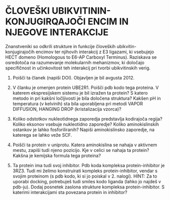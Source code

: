 # ČLOVEŠKI UBIKVITININ-KONJUGIRQAJOČI ENCIM IN NJEGOVE INTERAKCIJE


Znanstveniki so odkrili strukture in funkcije človeških ubikvitin-konjugirajočih encimov ter njihovih interakcij z E3 ligazami, ki vsebujejo HECT domeno (Homologous to E6-AP Carboxyl Terminus). Raziskava se osredotoča na razumevanje molekularnih mehanizmov, ki določajo specifičnost in učinkovitost teh interakcij pri tvorbi ubikvitinskih verig.

1. Poišči ta članek (napiši DOI). Objavljen je bil avgusta 2012.

2. V članku je omenjen protein UBE2R1. Poišči pdb kodo tega proteina. V katerem ekspresijskem sistemu je bil izražen ta protein?  S katero metodo in pri kakšni ločljivosti je bila določena struktura? Kakšen pH in temperatura (v kelvinih) sta bila uporabljena pri metodi VAPOR DIFFUSION, HANGING DROP (kristalizacija vzorca)?

3. Koliko odstotkov nukleotidnega zaporedja predstavlja kodirajoča regija? Koliko eksonov vsebuje nukleotidno zaporedje? Koliko aminokislinskih ostankov je lahko fosforiliranih? Napiši aminokislinsko zaporedje, na katerega se lahko veže SCF.

4. Poišči ta protein v uniprotu. Katera aminokislina se nahaja v aktivnem mestu, zapiši tudi njeno pozicijo. Kje v celici se nahaja ta protein? Kakšna je kemijska formula tega proteina?

5. Ta protein ima tudi svoj inhibitor. Pdb koda kompleksa protein-inhibitor je 3RZ3. Tudi mi želimo konstruirati kompleks protein-inhibitor, vendar s svojim proteinom (s pdb kodo, ki si jo poiskal v 2. nalogi). HINT: Za to uporabi docking, potrebuješ tudi smiles kodo liganda (lahko jo najdeš v pdb-ju). Dodaj posnetek zaslona strukture kompleksa protein-inhibitor. S katerimi interakcijami sta povezana protein in inhibitor?
